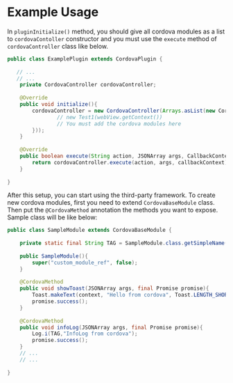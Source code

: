 # Example Usage

In `pluginInitialize()` method, you should give all cordova modules as a list to `cordovaContoller` constructor and you must use the `execute` method of `cordovaController` class like below.

```java
public class ExamplePlugin extends CordovaPlugin {
    
   // ...
   // ...
    private CordovaController cordovaController;
    
    @Override
    public void initialize(){
        cordovaController = new CordovaController(Arrays.asList(new CordovaBaseModule[]{
                // new Test1(webView.getContext())
            	// You must add the cordova modules here
        }));
    }
    
    @Override
    public boolean execute(String action, JSONArray args, CallbackContext callbackContext){
    	return cordovaController.execute(action, args, callbackContext);
    }
    
}
```

After this setup, you can start using the third-party framework. To create new cordova modules, first you need to extend `CordovaBaseModule` class. Then put the `@CordovaMethod`  annotation the methods you want to expose. Sample class will be like below:

```java
public class SampleModule extends CordovaBaseModule {
    
    private static final String TAG = SampleModule.class.getSimpleName();
    
    public SampleModule(){
        super("custom_module_ref", false);
    }
    
    @CordovaMethod
    public void showToast(JSONArray args, final Promise promise){
        Toast.makeText(context, "Hello from cordova", Toast.LENGTH_SHORT).show();
        promise.success();
    }
    
    @CordovaMethod
    public void infoLog(JSONArray args, final Promise promise){
        Log.i(TAG,"InfoLog from cordova");
        promise.success();
    }
    // ...
    // ...
    
}
```

